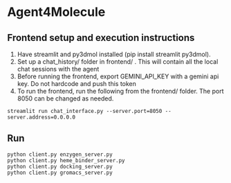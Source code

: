 # Agent4Molecule


## Frontend setup and execution instructions
  1. Have streamlit and py3dmol installed (pip install streamlit py3dmol).
  2. Set up a chat_history/ folder in frontend/ . This will contain all the local chat sessions with the agent
  3. Before running the frontend, export GEMINI_API_KEY with a gemini api key. Do not hardcode and push this token
  4. To run the frontend, run the following from the frontend/ folder. The port 8050 can be changed as needed.
  ```
  streamlit run chat_interface.py --server.port=8050 --server.address=0.0.0.0
  ```

## Run

```
python client.py enzygen_server.py
python client.py heme_binder_server.py
python client.py docking_server.py
python client.py gromacs_server.py
```

